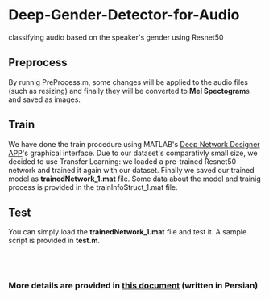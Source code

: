 # Deep-Gender-Detector-for-Audio
classifying audio based on the speaker's gender using Resnet50

## Preprocess
By runnig PreProcess.m, some changes will be applied to the audio files (such as resizing) and finally they will be converted to **Mel Spectogram**s and saved as images.

## Train
We have done the train procedure using MATLAB's [Deep Network Designer APP](https://www.mathworks.com/help/deeplearning/gs/get-started-with-deep-network-designer.html)'s graphical interface.
Due to our dataset's comparativly small size, we decided to use Transfer Learning: we loaded a pre-trained Resnet50 network and trained it again with our dataset.
Finally we saved our trained model as **trainedNetwork_1.mat** file.
Some data about the model and trainig process is provided in the trainInfoStruct_1.mat file.

## Test
You can simply load the **trainedNetwork_1.mat** file and test it. A sample script is provided in **test.m**.

<br></br>
### More details are provided in [this document](https://github.com/MJSahebnasi/Deep-Gender-Detector-for-Audio/raw/main/Report.pdf) (written in Persian) ###
